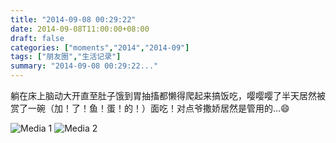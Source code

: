 ```yaml
---
title: "2014-09-08 00:29:22"
date: 2014-09-08T11:00:00+08:00
draft: false
categories: ["moments","2014","2014-09"]
tags: ["朋友圈","生活记录"]
summary: "2014-09-08 00:29:22..."
---
```


躺在床上脑动大开直至肚子饿到胃抽搐都懒得爬起来搞饭吃，嘤嘤嘤了半天居然被赏了一碗（加！了！鱼！蛋！的！）面吃！对点爷撒娇居然是管用的…😄

![Media 1](/Moments/photos/2014-09-08/201409080029220.jpg)
![Media 2](/Moments/photos/2014-09-08/201409080029221.jpg)

